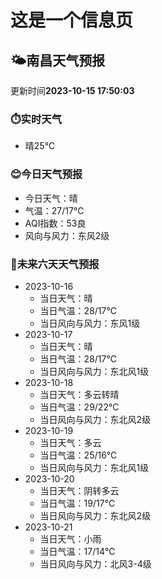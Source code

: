 # 这是一个信息页 
## 🌤️**南昌**天气预报
更新时间**2023-10-15 17:50:03**
### ⏱️实时天气
- 晴25℃
### 😊今日天气预报
- 今日天气：晴
- 气温：27/17℃
- AQI指数：53良
- 风向与风力：东风2级
### 🤩未来六天天气预报
- 2023-10-16
  - 当日天气：晴
  - 当日气温：28/17℃
  - 当日风向与风力：东风1级
- 2023-10-17
  - 当日天气：晴
  - 当日气温：28/17℃
  - 当日风向与风力：东北风1级
- 2023-10-18
  - 当日天气：多云转晴
  - 当日气温：29/22℃
  - 当日风向与风力：东北风2级
- 2023-10-19
  - 当日天气：多云
  - 当日气温：25/16℃
  - 当日风向与风力：东北风1级
- 2023-10-20
  - 当日天气：阴转多云
  - 当日气温：19/17℃
  - 当日风向与风力：东北风2级
- 2023-10-21
  - 当日天气：小雨
  - 当日气温：17/14℃
  - 当日风向与风力：北风3-4级

